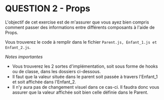 # QUESTION 2 - Props

L'objectif de cet exercise est de m'assurer que vous ayez bien compris comment passer des informations entre différents composants à l'aide de Props.

Vous trouverez le code à remplir dans le fichier `Parent.js, Enfant_1.js et Enfant_2.js`.

_Notes importantes_

- Vous trouverez les 2 sortes d'implémentation, soit sous forme de hooks ou de classe, dans les dossiers ci-dessous.
- Il faut que la valeur située dans le parent soit passée à travers l'Enfant_1 et soit affichée dans l'Enfant_2.
- Il n'y aura pas de changement visuel dans ce cas-ci. Il faudra donc vous assurer que la valeur affichée soit bien celle définie dans le Parent.
